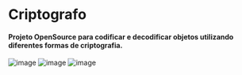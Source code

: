 # Criptografo
#### Projeto OpenSource para codificar e decodificar objetos utilizando diferentes formas de criptografia.

![image](https://img.shields.io/github/languages/code-size/peedroca/emailpersonalizado)
![image](https://img.shields.io/github/languages/top/peedroca/emailpersonalizado)
![image](https://img.shields.io/github/license/peedroca/emailpersonalizado)

